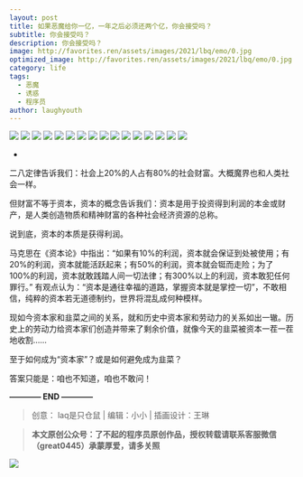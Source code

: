 ```yaml
---
layout: post
title: 如果恶魔给你一亿，一年之后必须还两个亿，你会接受吗？
subtitle: 你会接受吗？
description: 你会接受吗？
image: http://favorites.ren/assets/images/2021/lbq/emo/0.jpg
optimized_image: http://favorites.ren/assets/images/2021/lbq/emo/0.jpg
category: life
tags:
  - 恶魔
  - 诱惑
  - 程序员
author: laughyouth
---
```



![](http://favorites.ren/assets/images/2021/cartoon/bianbie/640.jpeg)
![](http://favorites.ren/assets/images/2021/lbq/emo/640.jpeg)
![](http://favorites.ren/assets/images/2021/lbq/emo/640-1.jpeg)
![](http://favorites.ren/assets/images/2021/lbq/emo/640-2.jpeg)
![](http://favorites.ren/assets/images/2021/lbq/emo/640-3.jpeg)
![](http://favorites.ren/assets/images/2021/lbq/emo/640-4.jpeg)
![](http://favorites.ren/assets/images/2021/lbq/emo/640-5.jpeg)
![](http://favorites.ren/assets/images/2021/lbq/emo/640-6.jpeg)
![](http://favorites.ren/assets/images/2021/lbq/emo/640-7.jpeg)
![](http://favorites.ren/assets/images/2021/lbq/emo/640-8.jpeg)
![](http://favorites.ren/assets/images/2021/lbq/emo/640-9.jpeg)
![](http://favorites.ren/assets/images/2021/lbq/emo/640-10.jpeg)
![](http://favorites.ren/assets/images/2021/lbq/emo/640-11.jpeg)
![](http://favorites.ren/assets/images/2021/lbq/emo/640-12.jpeg)
![](http://favorites.ren/assets/images/2021/lbq/emo/640-13.jpeg)
![](http://favorites.ren/assets/images/2021/lbq/emo/640-14.jpeg)

-
二八定律告诉我们：社会上20%的人占有80%的社会财富。大概魔界也和人类社会一样。

但财富不等于资本，资本的概念告诉我们：资本是用于投资得到利润的本金或财产，是人类创造物质和精神财富的各种社会经济资源的总称。

说到底，资本的本质是获得利润。

马克思在《资本论》中指出：“如果有10%的利润，资本就会保证到处被使用；有20%的利润，资本就能活跃起来；有50%的利润，资本就会铤而走险；为了100%的利润，资本就敢践踏人间一切法律；有300%以上的利润，资本敢犯任何罪行。” 有观点认为：“资本是通往幸福的道路，掌握资本就是掌控一切”，不敢相信，纯粹的资本若无道德制约，世界将混乱成何种模样。

现如今资本家和韭菜之间的关系，就和历史中资本家和劳动力的关系如出一辙。历史上的劳动力给资本家们创造并带来了剩余价值，就像今天的韭菜被资本一茬一茬地收割……

至于如何成为“资本家”？或是如何避免成为韭菜？

答案只能是：咱也不知道，咱也不敢问！


**———— END ————**

>创意： laq是只仓鼠 | 编辑：小小 | 插画设计：王琳

>**本文原创公众号：了不起的程序员原创作品，授权转载请联系客服微信（great0445）承蒙厚爱，请多关照**

![](http://favorites.ren/assets/images/2021/cartoon/jiaban/640-3.jpeg)




